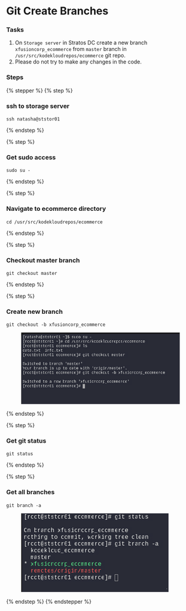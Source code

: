 # Git Create Branches

### Tasks

1. On `Storage server` in Stratos DC create a new branch `xfusioncorp_ecommerce` from `master` branch in `/usr/src/kodekloudrepos/ecommerce` git repo.
2. Please do not try to make any changes in the code.

### Steps

{% stepper %}
{% step %}
### ssh to storage server

```
ssh natasha@ststor01
```
{% endstep %}

{% step %}
### Get sudo access&#x20;

```
sudo su -
```
{% endstep %}

{% step %}
### Navigate to ecommerce directory

```
cd /usr/src/kodekloudrepos/ecommerce
```
{% endstep %}

{% step %}
### Checkout master branch

```
git checkout master
```
{% endstep %}

{% step %}
### Create new branch&#x20;

```
git checkout -b xfusioncorp_ecommerce
```

<figure><img src="../.gitbook/assets/image (1) (1) (1) (1) (1) (1) (1).png" alt=""><figcaption></figcaption></figure>
{% endstep %}

{% step %}
### Get git status

```
git status
```
{% endstep %}

{% step %}
### Get all branches

```
git branch -a
```

<figure><img src="../.gitbook/assets/image (2) (1) (1) (1) (1) (1) (1).png" alt=""><figcaption></figcaption></figure>
{% endstep %}
{% endstepper %}
